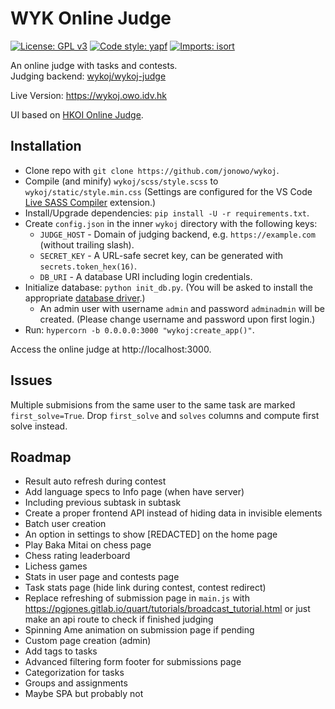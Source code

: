 # WYK Online Judge
[![License: GPL v3](https://img.shields.io/badge/License-GPLv3-blue.svg)](https://www.gnu.org/licenses/gpl-3.0)
[![Code style: yapf](https://img.shields.io/badge/code%20style-yapf-blue)](https://github.com/google/yapf)
[
    ![Imports: isort](https://img.shields.io/badge/%20imports-isort-%231674b1?style=flat&labelColor=ef8336)
](https://pycqa.github.io/isort/)

An online judge with tasks and contests.
<br>
Judging backend: [wykoj/wykoj-judge](https://github.com/wykoj/wykoj-judge)

Live Version: https://wykoj.owo.idv.hk

UI based on [HKOI Online Judge](https://judge.hkoi.org).

## Installation
- Clone repo with `git clone https://github.com/jonowo/wykoj`.
- Compile (and minify) `wykoj/scss/style.scss` to `wykoj/static/style.min.css`
  (Settings are configured for the VS Code
  [Live SASS Compiler](https://marketplace.visualstudio.com/items?itemName=ritwickdey.live-sass) extension.)
- Install/Upgrade dependencies: `pip install -U -r requirements.txt`.
- Create `config.json` in the inner `wykoj` directory with the following keys:
  - `JUDGE_HOST` - Domain of judging backend, e.g. `https://example.com` (without trailing slash).
  - `SECRET_KEY` - A URL-safe secret key, can be generated with `secrets.token_hex(16)`.
  - `DB_URI` - A database URI including login credentials.
- Initialize database: `python init_db.py`. (You will be asked to install the appropriate
  [database driver](https://tortoise-orm.readthedocs.io/en/latest/getting_started.html).)
  - An admin user with username `admin` and password `adminadmin` will be created.
    (Please change username and password upon first login.)
- Run: `hypercorn -b 0.0.0.0:3000 "wykoj:create_app()"`.

Access the online judge at http://localhost:3000.

## Issues
Multiple submisions from the same user to the same task are marked `first_solve=True`.
Drop `first_solve` and `solves` columns and compute first solve instead.

## Roadmap
- Result auto refresh during contest
- Add language specs to Info page (when have server)
- Including previous subtask in subtask
- Create a proper frontend API instead of hiding data in invisible elements
- Batch user creation
- An option in settings to show [REDACTED] on the home page
- Play Baka Mitai on chess page
- Chess rating leaderboard
- Lichess games
- Stats in user page and contests page
- Task stats page (hide link during contest, contest redirect)
- Replace refreshing of submission page in `main.js` with
  https://pgjones.gitlab.io/quart/tutorials/broadcast_tutorial.html
  or just make an api route to check if finished judging
- Spinning Ame animation on submission page if pending
- Custom page creation (admin)
- Add tags to tasks
- Advanced filtering form footer for submissions page
- Categorization for tasks
- Groups and assignments
- Maybe SPA but probably not

